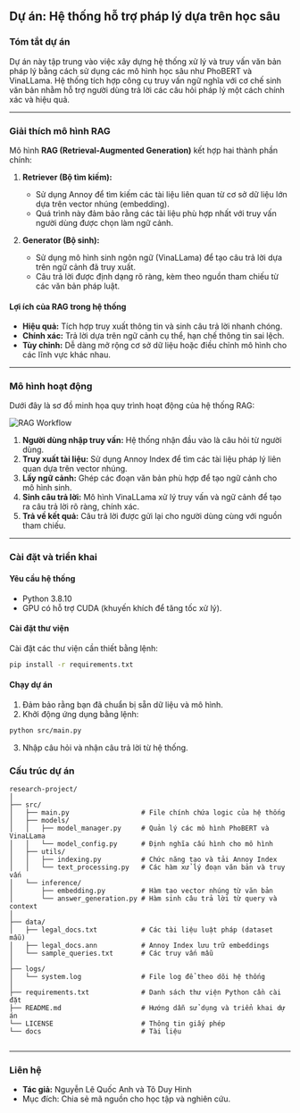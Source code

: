 ## **Dự án: Hệ thống hỗ trợ pháp lý dựa trên học sâu**

### **Tóm tắt dự án**
Dự án này tập trung vào việc xây dựng hệ thống xử lý và truy vấn văn bản pháp lý bằng cách sử dụng các mô hình học sâu như PhoBERT và VinaLLama. Hệ thống tích hợp công cụ truy vấn ngữ nghĩa với cơ chế sinh văn bản nhằm hỗ trợ người dùng trả lời các câu hỏi pháp lý một cách chính xác và hiệu quả.

---

### **Giải thích mô hình RAG**

Mô hình **RAG (Retrieval-Augmented Generation)** kết hợp hai thành phần chính:  
1. **Retriever (Bộ tìm kiếm):**  
   - Sử dụng Annoy để tìm kiếm các tài liệu liên quan từ cơ sở dữ liệu lớn dựa trên vector nhúng (embedding).  
   - Quá trình này đảm bảo rằng các tài liệu phù hợp nhất với truy vấn người dùng được chọn làm ngữ cảnh.  

2. **Generator (Bộ sinh):**  
   - Sử dụng mô hình sinh ngôn ngữ (VinaLLama) để tạo câu trả lời dựa trên ngữ cảnh đã truy xuất.  
   - Câu trả lời được định dạng rõ ràng, kèm theo nguồn tham chiếu từ các văn bản pháp luật.  

#### **Lợi ích của RAG trong hệ thống**  
- **Hiệu quả:** Tích hợp truy xuất thông tin và sinh câu trả lời nhanh chóng.  
- **Chính xác:** Trả lời dựa trên ngữ cảnh cụ thể, hạn chế thông tin sai lệch.  
- **Tùy chỉnh:** Dễ dàng mở rộng cơ sở dữ liệu hoặc điều chỉnh mô hình cho các lĩnh vực khác nhau.  

---

### **Mô hình hoạt động**

Dưới đây là sơ đồ minh họa quy trình hoạt động của hệ thống RAG:

![RAG Workflow](A_clear_and_professional_diagram_illustrating_the_.png)

1. **Người dùng nhập truy vấn:** Hệ thống nhận đầu vào là câu hỏi từ người dùng.  
2. **Truy xuất tài liệu:** Sử dụng Annoy Index để tìm các tài liệu pháp lý liên quan dựa trên vector nhúng.  
3. **Lấy ngữ cảnh:** Ghép các đoạn văn bản phù hợp để tạo ngữ cảnh cho mô hình sinh.  
4. **Sinh câu trả lời:** Mô hình VinaLLama xử lý truy vấn và ngữ cảnh để tạo ra câu trả lời rõ ràng, chính xác.  
5. **Trả về kết quả:** Câu trả lời được gửi lại cho người dùng cùng với nguồn tham chiếu.  

---

### **Cài đặt và triển khai**

#### **Yêu cầu hệ thống**
- Python 3.8.10  
- GPU có hỗ trợ CUDA (khuyến khích để tăng tốc xử lý).  

#### **Cài đặt thư viện**
Cài đặt các thư viện cần thiết bằng lệnh:
```bash
pip install -r requirements.txt
```

#### **Chạy dự án**
1. Đảm bảo rằng bạn đã chuẩn bị sẵn dữ liệu và mô hình.
2. Khởi động ứng dụng bằng lệnh:
```bash
python src/main.py
```
3. Nhập câu hỏi và nhận câu trả lời từ hệ thống.

### Cấu trúc dự án

```
research-project/
│
├── src/
│   ├── main.py                  # File chính chứa logic của hệ thống
│   ├── models/
│   │   ├── model_manager.py     # Quản lý các mô hình PhoBERT và VinaLLama
│   │   └── model_config.py      # Định nghĩa cấu hình cho mô hình
│   ├── utils/
│   │   ├── indexing.py          # Chức năng tạo và tải Annoy Index
│   │   └── text_processing.py   # Các hàm xử lý đoạn văn bản và truy vấn
│   └── inference/
│       ├── embedding.py         # Hàm tạo vector nhúng từ văn bản
│       └── answer_generation.py # Hàm sinh câu trả lời từ query và context
│
├── data/
│   ├── legal_docs.txt           # Các tài liệu luật pháp (dataset mẫu)
│   ├── legal_docs.ann           # Annoy Index lưu trữ embeddings
│   └── sample_queries.txt       # Các truy vấn mẫu
│
├── logs/
│   └── system.log               # File log để theo dõi hệ thống
│
├── requirements.txt             # Danh sách thư viện Python cần cài đặt
├── README.md                    # Hướng dẫn sử dụng và triển khai dự án
└── LICENSE                      # Thông tin giấy phép
└── docs                         # Tài liệu


```


---

### **Liên hệ**
- **Tác giả:** Nguyễn Lê Quốc Anh và Tô Duy Hinh  
- Mục đích: Chia sẻ mã nguồn cho học tập và nghiên cứu.